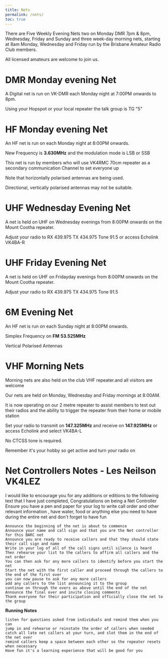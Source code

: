 ```yaml
---
title: Nets
permalink: /nets/
toc: true
---
```


There are Five Weekly Evening Nets two on Monday DMR 7pm & 8pm, Wednesday, Friday and Sunday
and three week-day morning nets, starting at 8am Monday, Wednesday and Friday
run by the Brisbane Amateur Radio Club members.

All licensed amateurs are welcome to join us.

# DMR Monday evening Net

A Digital net is run on VK-DMR each Monday night at 7:00PM onwards to 8pm.

Using your Hopspot or your local repeater the talk group is TG "5"

# HF Monday evening Net

An HF net is run on each Monday night at 8:00PM onwards.

New Frequency is **3.630MHz** and the modulation mode is LSB or SSB

This net is run by members who will use VK4RMC 70cm repeater as a secondary communication Channel to set everyone up


Note that horizontally  polarised antennas are being used.

Directional, vertically polarised antennas may not be suitable.

# UHF Wednesday Evening Net

A net is held on UHF on Wednesday evenings from 8:00PM onwards on the Mount Cootha repeater.

Adjust your radio to RX 439.975  TX 434.975  Tone 91.5 or access Echolink VK4BA-R

# UHF Friday Evening Net

A net is held on UHF on Fridayday evenings from 8:00PM onwards on the Mount Cootha repeater.

Adjust your radio to RX 439.975  TX 434.975  Tone 91.5

# 6M Evening Net

An HF net is run on each Sunday night at 8:00PM onwards.

Simplex Frequency on **FM** **53.525MHz**

Vertical Polarised Antennas

# VHF Morning Nets

Morning nets are also held on the club VHF repeater.and all visitors are welcome

Our nets are held on Monday, Wednesday and Friday mornings at 8:00AM.

It is now operating on our 2 metre repeater to assist members to test out their radios
and the ability to trigger the repeater from their home or mobile station

Set your radio to transmit on **147.325MHz** and receive on **147.925MHz** or access Echolink and select VK4BA-L

No CTCSS tone is required.

Remember it's your hobby so get active and turn your radio on

# Net Controllers Notes - Les Neilson VK4LEZ

I would like to encourage you for any additions or editions to the following text that I have just completed, 
Congratulations on being a Net Controller
Ensure you have a pen and paper for your log to write call order and other relevant information , have water, food or anything else you need to have during the entire net and don't forget to have fun

    Announce the beginning of the net is about to commence
    Announce your name and call sign and that you are the Net controller for this BARC net
    Announce you are ready to receive callers and that they should state their call sign and name
    Write in your log of all of the call signs until silence is heard
    Then rehearse your list to the callers to affirm all callers and the net order
    You can then ask for any more callers to identify before you start the net
    Start the net with the first caller and proceed through the callers to the end of the first over
    you can now pause to ask for any more callers
    add any callers to the list announcing it to the group
    continue on through the overs as above until the end of the net
    Announce the final over and invite closing comments
    Thank everyone for their participation and officially close the net to the group

**Running Notes**

    listen for questions asked from individuals and remind them when you can
    jump in and rehearse or reinstate the order of callers when needed
    catch all late net callers at your turn, and slot them in the end of the net over
    remind callers keep a space between each other so the repeater resets when necessary
    Have fun it's a learning experience that will be good for you
